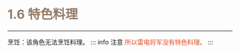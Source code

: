 # **<font style="color:#967c68;">1.6 特色料理</font>**
---

烹饪：该角色无法烹饪料理。
::: info 注意
<font style="color:#e84c22;">所以雷电将军没有特色料理。</font>
:::